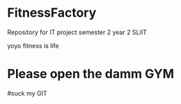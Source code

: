 # FitnessFactory
Repository for IT project semester 2 year 2 SLIIT

yoyo fitness is life


# Please open the damm GYM

#suck my GIT
